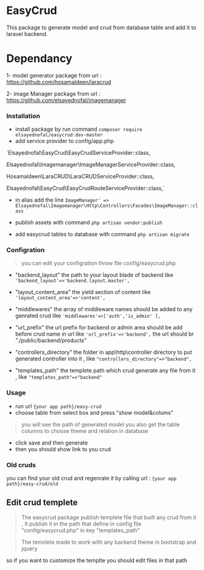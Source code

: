 # EasyCrud
This package to generate model and crud from database table and add it to laravel backend.

# Dependancy 
 1- model generator package from url : https://github.com/hosamaldeen/laracrud
 
 2- image Manager package from url : https://github.com/elsayednofal/imagemanager

### Installation
  
- install package by run command `composer require elsayednofal/easycrud:dev-master`
- add service provider to config/app.php 

`Elsayednofal\EasyCrud\EasyCrudServiceProvider::class,

Elsayednofal\Imagemanager\ImageManagerServiceProvider::class,

Hosamaldeen\LaraCRUD\LaraCRUDServiceProvider::class,

Elsayednofal\EasyCrud\EasyCrudRouteServiceProvider::class,`

- in alias add the line
`ImageManager' => Elsayednofal\Imagemanager\Http\Controllers\Facades\ImageManager::class`

- publish assets with command `php artisan vendor:publish`
- add easycrud tables to database with command `php artisan migrate`

### Configration

>you can edit your configration throw file config/easycrud.php
- "backend_layout" the path to your layout blade of backend
 like `'backend_layout'=>'backend.layout.master',`

- "layout_content_area" the yield section of content 
like `'layout_content_area'=>'content',`

- "middlewares" the array of middleware names should be added to any genrated crud 
like `'middlewares'=>['auth','is_admin' ],`

- "url_prefix" the url prefix for backend or admin area should be add before crud name in url like `'url_prefix'=>'backend',` the url should br "./public/backend/products"

- "controllers_directory" the folder in app\http\controller directory to put generated controller into it , like `"controllers_directory"=>"backend",`

- "templates_path" the templete path which crud generate any file from it , like `"templates_path"=>"backend"`


### Usage
- run url `{your app path}/easy-crud`
- choose table from select box and press "show model&colums"

> you will see the path of generated model 
> you also get the table columns to choose theme and relation in database 

- click save and then generate 
- then you should show link to you crud 

### Old cruds 
you can find your old crud and regenrate it by calling url : 
    `{your app path}/easy-crud/old`


 ## Edit crud templete
> The easycrud package publish templete file that built any crud from it , It publish it in the path that define in config file "config/easycrud.php" in key "templates_path"

> The temolete made to work with any backend theme in bootstrap and jquery

so if you want to customize the templte you should edit files in that path
